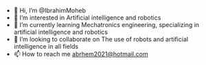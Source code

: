 - 👋 Hi, I’m @IbrahimMoheb
- 👀 I’m interested in Artificial intelligence and robotics
- 🌱 I’m currently learning Mechatronics engineering, specializing in artificial intelligence and robotics
- 💞️ I’m looking to collaborate on The use of robots and artificial intelligence in all fields
- 📫 How to reach me abrhem2021@hotmail.com

<!---
IbrahimMoheb/IbrahimMoheb is a ✨ special ✨ repository because its `README.md` (this file) appears on your GitHub profile.
You can click the Preview link to take a look at your changes.
--->
